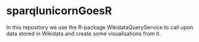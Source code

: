 # sparqlunicornGoesR

In this repository we use the R-package WikidataQueryService to call upon data stored in Wikidata and create some visualisations from it. 
